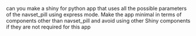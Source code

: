 can you make a shiny for python app that uses all the possible parameters of the navset_pill using express mode.
Make the app minimal in terms of components other than navset_pill and avoid using other Shiny components if they are not required for this app

